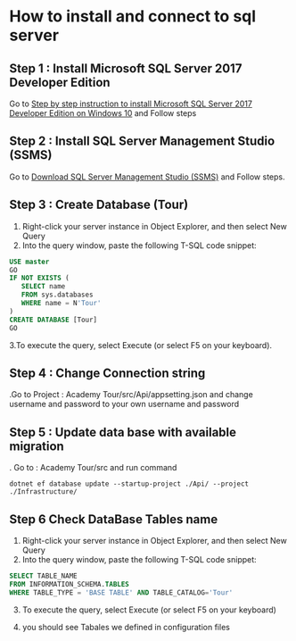 # How  to install and connect to sql server

## Step 1 :  Install Microsoft SQL Server 2017 Developer Edition 

   Go to [Step by step instruction to install Microsoft SQL Server 2017 Developer Edition on Windows 10](http://www.catgovind.com/mssqlserver/step-by-step-instruction-to-install-microsoft-sql-server-2017-developer-edition-on-windows-10-part-1/) and  Follow steps
## Step 2 : Install SQL Server Management Studio (SSMS)

   Go to [Download SQL Server Management Studio (SSMS)](https://docs.microsoft.com/en-us/sql/ssms/download-sql-server-management-studio-ssms?view=sql-server-ver15) 
   and Follow steps.
##  Step 3 : Create Database (Tour)

1.  Right-click your server instance in Object Explorer, and then select New Query
2.  Into the query window, paste the following T-SQL code snippet:
```SQL
USE master
GO
IF NOT EXISTS (
   SELECT name
   FROM sys.databases
   WHERE name = N'Tour'
)
CREATE DATABASE [Tour]
GO
```
3.To execute the query, select Execute (or select F5 on your keyboard).
##  Step 4 : Change Connection string 
 .Go to Project : Academy Tour/src/Api/appsetting.json  and change username and password to your own username and password 
## Step 5 : Update data base with available migration
 . Go to : Academy Tour/src and run command
```Command
dotnet ef database update --startup-project ./Api/ --project ./Infrastructure/
```
## Step 6 Check DataBase Tables name
1.  Right-click your server instance in Object Explorer, and then select New Query
2.  Into the query window, paste the following T-SQL code snippet:

```SQL
SELECT TABLE_NAME
FROM INFORMATION_SCHEMA.TABLES
WHERE TABLE_TYPE = 'BASE TABLE' AND TABLE_CATALOG='Tour'
```
3. To execute the query, select Execute (or select F5 on your keyboard)

4. you should see Tabales we defined in configuration files


